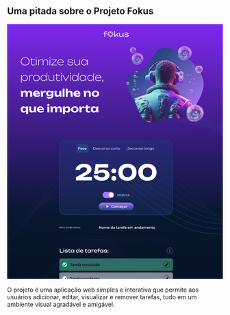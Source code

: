 ## Uma pitada sobre o Projeto Fokus

![](print.png)


O projeto é uma aplicação web simples e interativa que permite aos usuários adicionar, editar, visualizar e remover tarefas, tudo em um ambiente visual agradável e amigável.


